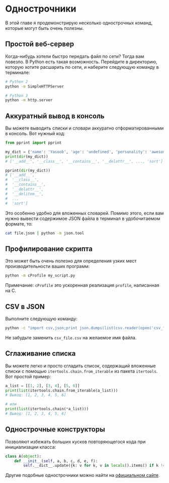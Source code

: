 # Однострочники

В этой главе я продемонстрирую несколько однострочных команд, которые могут
быть очень полезны.

## Простой веб-сервер

Когда-нибудь хотели быстро передать файл по сети? Тогда вам повезло. В Python
есть такая возможность. Перейдите в директорию, которую хотите расшарить по
сети, и наберите следующую команду в терминале:

```bash
# Python 2
python -m SimpleHTTPServer

# Python 3
python -m http.server
```

## Аккуратный вывод в консоль

Вы можете выводить списки и словари аккуратно отформатированными в консоль. Вот нужный код:

```python
from pprint import pprint

my_dict = {'name': 'Yasoob', 'age': 'undefined', 'personality': 'awesome'}
print(dir(my_dict))
# ['__add__', '__class__', '__contains__', '__delattr__', ..., 'sort']

pprint(dir(my_dict))
# ['__add__',
#  '__class__',
#  '__contains__',
#  '__delattr__',
#  '__delitem__',
#  ...
#  'sort']
```

Это особенно удобно для вложенных словарей. Помимо этого, если вам нужно вывести содержимое JSON файла в терминал в удобочитаемом формате, то:

```bash
cat file.json | python -m json.tool
```

## Профилирование скрипта

Это может быть очень полезно для определения узких мест производительности ваших
программ:

```bash
python -m cProfile my_script.py
```

Примечание: `cProfile` это ускоренная реализация `profile`, написанная на C.

## CSV в JSON

Выполните следующую команду:

```bash
python -c "import csv,json;print json.dumps(list(csv.reader(open('csv_file.csv'))))"
```

Не забудьте заменить `csv_file.csv` на желаемое имя файла.

## Сглаживание списка

Вы можете легко и просто сгладить список, содержащий вложенные списки с помощью
`itertools.chain.from_iterable` из пакета `itertools`. Вот простой пример:

```python
a_list = [[1, 2], [3, 4], [5, 6]]
print(list(itertools.chain.from_iterable(a_list)))
# Вывод: [1, 2, 3, 4, 5, 6]

# или
print(list(itertools.chain(*a_list)))
# Вывод: [1, 2, 3, 4, 5, 6]
```

## Однострочные конструкторы

Позволяют избежать больших кусков повторяющегося кода при инициализации класса:

```python
class A(object):
    def __init__(self, a, b, c, d, e, f):
        self.__dict__.update({k: v for k, v in locals().items() if k != 'self'})
```

Другие подобные однострочники можно найти на [официальном сайте](https://wiki.python.org/moin/Powerful%20Python%20One-Liners).
